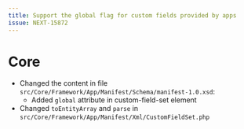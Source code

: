 ```yaml
---
title: Support the global flag for custom fields provided by apps
issue: NEXT-15872
---
```

# Core
* Changed the content in file `src/Core/Framework/App/Manifest/Schema/manifest-1.0.xsd`:
    * Added `global` attribute in custom-field-set element
* Changed `toEntityArray` and `parse` in `src/Core/Framework/App/Manifest/Xml/CustomFieldSet.php`
